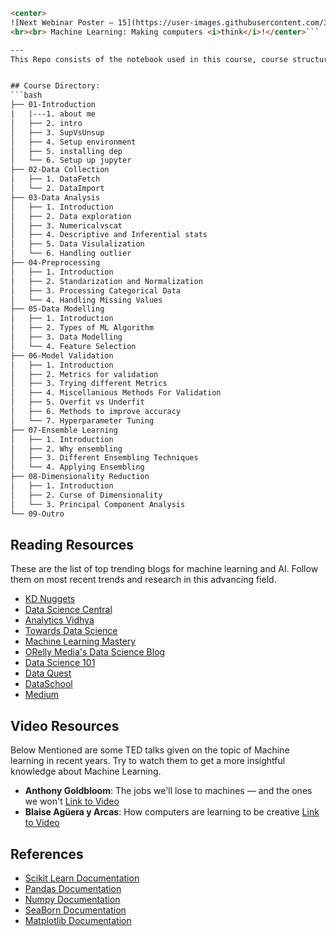 ```html
<center>
![Next Webinar Poster – 15](https://user-images.githubusercontent.com/31818185/64046508-a0c90f00-cb89-11e9-9225-81753c338f91.png)
<br><br> Machine Learning: Making computers <i>think</i>!</center>```

---
This Repo consists of the notebook used in this course, course structure and other resources that can be useful in getting deeper intuition about the concepts of machine learning.


## Course Directory:
```bash
├── 01-Introduction
|   |---1. about me
│   ├── 2. intro
│   ├── 3. SupVsUnsup
│   ├── 4. Setup environment
│   ├── 5. installing dep
│   └── 6. Setup up jupyter
├── 02-Data Collection
│   ├── 1. DataFetch
│   └── 2. DataImport
├── 03-Data Analysis
│   ├── 1. Introduction
│   ├── 2. Data exploration
│   ├── 3. Numericalvscat
│   ├── 4. Descriptive and Inferential stats
│   ├── 5. Data Visulalization
│   └── 6. Handling outlier
├── 04-Preprocessing
│   ├── 1. Introduction
│   ├── 2. Standarization and Normalization
│   ├── 3. Processing Categorical Data
│   └── 4. Handling Missing Values
├── 05-Data Modelling
│   ├── 1. Introduction
│   ├── 2. Types of ML Algorithm
│   ├── 3. Data Modelling
│   └── 4. Feature Selection
├── 06-Model Validation
│   ├── 1. Introduction
│   ├── 2. Metrics for validation
│   ├── 3. Trying different Metrics
│   ├── 4. Miscellanious Methods For Validation
│   ├── 5. Overfit vs Underfit
│   ├── 6. Methods to improve accuracy
│   └── 7. Hyperparameter Tuning
├── 07-Ensemble Learning
│   ├── 1. Introduction
│   ├── 2. Why ensembling
│   ├── 3. Different Ensembling Techniques
│   └── 4. Applying Ensembling
├── 08-Dimensionality Reduction
│   ├── 1. Introduction
│   ├── 2. Curse of Dimensionality
│   └── 3. Principal Component Analysis
└── 09-Outro
```


## Reading Resources
These are the list of top trending blogs for machine learning and AI. Follow them on most recent trends and research in this advancing field.
- <a href="http://www.kdnuggets.com/">KD Nuggets</a>
- <a href="https://www.datasciencecentral.com/"> Data Science Central </a>
- <a href ="https://www.analyticsvidhya.com/">Analytics Vidhya </a>
- <a href="https://towardsdatascience.com/">Towards Data Science </a>
- <a href="http://machinelearningmastery.com/">Machine Learning Mastery </a>
- <a href="https://www.oreilly.com/topics/data">ORelly Media's Data Science Blog </a>
- <a href="http://101.datascience.community/">Data Science 101 </a>
- <a href="https://www.dataquest.io/blog/">Data Quest</a> 
- <a href="http://www.dataschool.io/">DataSchool</a> 
- <a href="https://medium.com/">Medium</a>


## Video Resources 

Below Mentioned are some TED talks given on the topic of Machine learning in recent years. Try to watch them to get a more insightful knowledge about Machine Learning. 

- **Anthony Goldbloom**: The jobs we'll lose to machines — and the ones we won't 
<a href="https://www.ted.com/talks/anthony_goldbloom_the_jobs_we_ll_lose_to_machines_and_the_ones_we_won_t">Link to Video</a>
- **Blaise Agüera y Arcas**: How computers are learning to be creative
<a href="https://www.ted.com/talks/blaise_aguera_y_arcas_how_computers_are_learning_to_be_creative">Link to Video</a>



## References
- <a href="https://scikit-learn.org/stable/">Scikit Learn Documentation</a>
- <a href="https://pandas.pydata.org/pandas-docs/stable/">Pandas Documentation</a>
- <a href="https://numpy.org/">Numpy Documentation</a>
- <a href="https://seaborn.pydata.org">SeaBorn Documentation</a>
- <a href="https://matplotlib.org/3.1.1/contents.html">Matplotlib Documentation</a>
